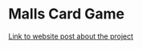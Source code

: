 # Malls Card Game

[Link to website post about the project](https://www.izzhafeez.com/#/works/projects/malls-card-game)

